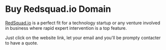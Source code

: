 # Buy Redsquad.io Domain

[RedSquad.io](http://redsquad.io) is a perfect fit for a technology startup or any venture involved in business where rapid expert intervention is a top feature.

Just click on the website link, let your email and you'll be prompty contacter to have a quote.


